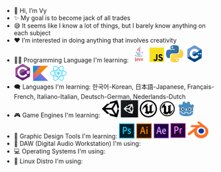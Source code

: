 - 👋 Hi, I’m Vy
- ✨ My goal is to become jack of all trades
- 😅 It seems like I know a lot of things, but I barely know anything on each subject
- ❤️ I’m interested in doing anything that involves creativity
- 🧑‍💻 Programming Language I'm learning:
![Java](./img/java.png) ![Javascript](./img/js.png) ![Python](./img/python.png) ![C++](./img/cpp.png) ![C#](./img/cs.png) ![Kotlin](./img/kotlin.png) ![React](./img/react.png)
- 🗨️ Languages I'm learning: 한국어-Korean, 日本語-Japanese, Français-French, Italiano-Italian, Deutsch-German, Nederlands-Dutch
- 🎮 Game Engines I'm learning: 
![Unity](./img/unity.png#gh-light-mode-only) ![Unity](./img/unity-dark.png#gh-dark-mode-only) ![Unreal](./img/unreal.png#gh-light-mode-only) ![Unreal](./img/unreal-dark.png#gh-dark-mode-only) ![Godot](./img/godot.png)
- 🎨 Graphic Design Tools I'm learning:
![Photoshop](./img/ps.png) ![Illustrator](./img/ai.png) ![After Effects](./img/ae.png) ![Premiere Pro](./img/pr.png) ![Blender](./img/blender.png)
- 🎹 DAW (Digital Audio Workstation) I'm using: 
- 💻 Operating Systems I'm using:
- 💽 Linux Distro I'm using:

<!--- 💞️ I’m looking to collaborate on ...
- 📫 How to reach me ...--->

<!---
just-vy/just-vy is a ✨ special ✨ repository because its `README.md` (this file) appears on your GitHub profile.
You can click the Preview link to take a look at your changes.
--->
